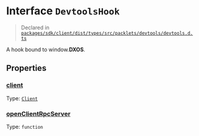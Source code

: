 # Interface `DevtoolsHook`
> Declared in [`packages/sdk/client/dist/types/src/packlets/devtools/devtools.d.ts`]()

A hook bound to window.__DXOS__.

## Properties
### [client]()
Type: <code>[Client](/api/@dxos/react-client/classes/Client)</code>

### [openClientRpcServer]()
Type: <code>function</code>
